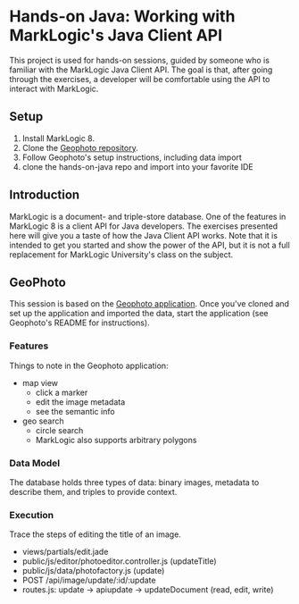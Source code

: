 # Hands-on Java: Working with MarkLogic's Java Client API

This project is used for hands-on sessions, guided by someone who is familiar
with the MarkLogic Java Client API. The goal is that, after going through 
the exercises, a developer will be comfortable using the API to interact with
MarkLogic. 

## Setup

1. Install MarkLogic 8.
2. Clone the [Geophoto repository][geophoto]. 
3. Follow Geophoto's setup instructions, including data import
4. clone the hands-on-java repo and import into your favorite IDE

## Introduction

MarkLogic is a document- and triple-store database. One of the features in
MarkLogic 8 is a client API for Java developers. The exercises presented
here will give you a taste of how the Java Client API works. Note that it is
intended to get you started and show the power of the API, but it is not a full
replacement for MarkLogic University's class on the subject.

## GeoPhoto

This session is based on the [Geophoto application][geophoto]. Once you've
cloned and set up the application and imported the data, start the application
(see Geophoto's README for instructions).

### Features

Things to note in the Geophoto application:

- map view
  - click a marker
  - edit the image metadata
  - see the semantic info
- geo search
  - circle search
  - MarkLogic also supports arbitrary polygons

### Data Model

The database holds three types of data: binary images, metadata to describe
them, and triples to provide context.

### Execution

Trace the steps of editing the title of an image.

- views/partials/edit.jade
- public/js/editor/photoeditor.controller.js (updateTitle)
- public/js/data/photofactory.js (update)
- POST /api/image/update/:id/:update
- routes.js: update -> apiupdate -> updateDocument (read, edit, write)

[geophoto]: https://github.com/marklogic/Geophot